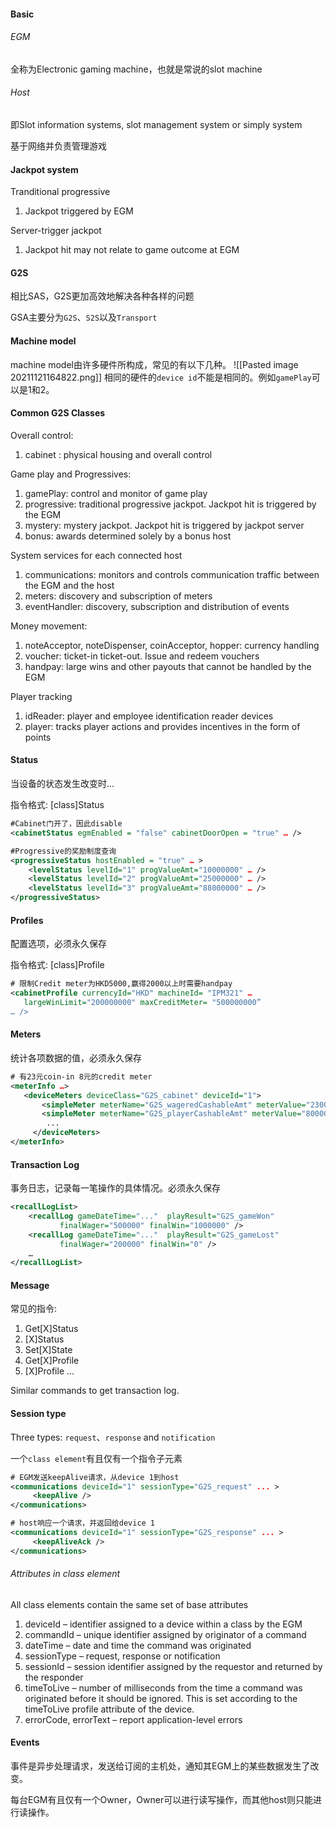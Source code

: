#### Basic
###### EGM
全称为Electronic gaming machine，也就是常说的slot machine

###### Host
即Slot information systems, slot management system or simply system

基于网络并负责管理游戏

#### Jackpot system
Tranditional progressive
1. Jackpot triggered by EGM

Server-trigger jackpot
1. Jackpot hit may not relate to game outcome at EGM


#### G2S
相比SAS，G2S更加高效地解决各种各样的问题

GSA主要分为`G2S`、`S2S`以及`Transport`

#### Machine model
machine model由许多硬件所构成，常见的有以下几种。
![[Pasted image 20211121164822.png]]
相同的硬件的`device id`不能是相同的。例如`gamePlay`可以是1和2。

#### Common G2S Classes
Overall control:
1. cabinet : physical housing and overall control

Game play and Progressives:
1. gamePlay: control and monitor of game play
2. progressive: traditional progressive jackpot. Jackpot hit is triggered by the EGM
3. mystery: mystery jackpot. Jackpot hit is triggered by jackpot server
4. bonus: awards determined solely by a bonus host

System services for each connected host
1. communications: monitors and controls communication traffic between the EGM and the host
2. meters: discovery and subscription of meters
3. eventHandler: discovery, subscription and distribution of events

Money movement:
1. noteAcceptor, noteDispenser, coinAcceptor, hopper: currency handling
2. voucher: ticket-in ticket-out. Issue and redeem vouchers
3. handpay: large wins and other payouts that cannot be handled by the EGM

Player tracking
1. idReader: player and employee identification reader devices
2. player: tracks player actions and provides incentives in the form of points

#### Status
当设备的状态发生改变时...

指令格式: [class]Status

```xml
#Cabinet门开了，因此disable
<cabinetStatus egmEnabled = "false" cabinetDoorOpen = "true" … />

#Progressive的奖励制度查询
<progressiveStatus hostEnabled = "true" … >
    <levelStatus levelId="1" progValueAmt="10000000" … />
    <levelStatus levelId="2" progValueAmt="25000000" … />
    <levelStatus levelId="3" progValueAmt="88000000" … />
</progressiveStatus>
```
#### Profiles
配置选项，必须永久保存

指令格式: [class]Profile

```xml
# 限制Credit meter为HKD5000,赢得2000以上时需要handpay
<cabinetProfile currencyId="HKD" machineId= "IPM321" … 
   largeWinLimit="200000000" maxCreditMeter= "500000000”
… />

```

#### Meters
统计各项数据的值，必须永久保存

```xml
# 有23元coin-in 8元的credit meter
<meterInfo …> 
   <deviceMeters deviceClass="G2S_cabinet" deviceId="1">
       <simpleMeter meterName="G2S_wageredCashableAmt" meterValue="2300000"/>
       <simpleMeter meterName="G2S_playerCashableAmt" meterValue="800000"/>          
        ... 
     </deviceMeters>
</meterInfo>

```

#### Transaction Log
事务日志，记录每一笔操作的具体情况。必须永久保存
```xml 
<recallLogList>
    <recallLog gameDateTime="..."  playResult="G2S_gameWon" 
           finalWager="500000" finalWin="1000000" /> 
    <recallLog gameDateTime="..."  playResult="G2S_gameLost" 
           finalWager="200000" finalWin="0" /> 
    …
</recallLogList>
```

#### Message
常见的指令:
1. Get[X]Status
2. [X]Status
3. Set[X]State
4. Get[X]Profile
5. [X]Profile
...

Similar commands to get transaction log.

#### Session type
Three types: `request`、`response` and `notification`

一个`class element`有且仅有一个指令子元素

```xml
# EGM发送keepAlive请求，从device 1到host
<communications deviceId="1" sessionType="G2S_request" ... >
     <keepAlive /> 
</communications>
```

```xml
# host响应一个请求，并返回给device 1
<communications deviceId="1" sessionType="G2S_response" ... >
     <keepAliveAck /> 
</communications>
```
###### Attributes in class element
All class elements contain the same set of base attributes
1. deviceId – identifier assigned to a device within a class by the EGM
2. commandId – unique identifier assigned by originator of a command
3. dateTime – date and time the command was originated
4. sessionType – request, response or notification
5. sessionId – session identifier assigned by the requestor and returned by the responder
6. timeToLive – number of milliseconds from the time a command was originated before it should be ignored. This is set according to the timeToLive profile attribute of the device.
7. errorCode, errorText – report application-level errors

#### Events
事件是异步处理请求，发送给订阅的主机处，通知其EGM上的某些数据发生了改变。

每台EGM有且仅有一个Owner，Owner可以进行读写操作，而其他host则只能进行读操作。
